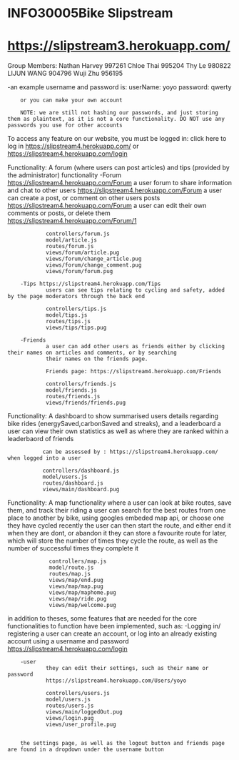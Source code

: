 # INFO30005Bike Slipstream 
# https://slipstream3.herokuapp.com/

Group Members:
        Nathan Harvey 997261
        Chloe Thai 995204
        Thy Le 980822
        LIJUN WANG 904796
        Wuji Zhu 956195



-an example username and password is:
        userName: yoyo
        password: qwerty
        
        or you can make your own account

        NOTE: we are still not hashing our passwords, and just storing them as plaintext, as it is not a core functionality. DO NOT use any passwords you use for other accounts

To access any feature on our website, you must be logged in: click here to log in https://slipstream4.herokuapp.com/ or https://slipstream4.herokuapp.com/login

Functionality: A forum (where users can post articles) and tips (provided by the administrator) functionality 
        -Forum https://slipstream4.herokuapp.com/Forum
                a user forum to share information and chat to other users https://slipstream4.herokuapp.com/Forum
                a user can create a post, or comment on other users posts https://slipstream4.herokuapp.com/Forum
                a user can edit their own comments or posts, or delete them https://slipstream4.herokuapp.com/Forum/1
                
                controllers/forum.js
                model/article.js
                routes/forum.js
                views/forum/article.pug
                views/forum/change_article.pug
                views/forum/change_comment.pug
                views/forum/forum.pug

        -Tips https://slipstream4.herokuapp.com/Tips
                users can see tips relating to cycling and safety, added by the page moderators through the back end
        
                controllers/tips.js
                model/tips.js
                routes/tips.js
                views/tips/tips.pug
                
        -Friends
                a user can add other users as friends either by clicking their names on articles and comments, or by searching 
                their names on the friends page.
                
                Friends page: https://slipstream4.herokuapp.com/Friends
                
                controllers/friends.js
                model/friends.js
                routes/friends.js
                views/friends/friends.pug
                
                
Functionality: A dashboard to show summarised users details regarding bike rides (energySaved,carbonSaved and streaks), and a                   leaderboard
               a user can view their own statistics as well as where they are ranked within a leaderbaord of friends 
               
               can be assessed by : https://slipstream4.herokuapp.com/ when logged into a user
               
               controllers/dashboard.js
               model/users.js
               routes/dashboard.js
               views/main/dashboard.pug


Functionality: A map functionality where a user can look at bike routes, save them, and track their riding
                 a user can search for the best routes from one place to another by bike, using googles embeded map api, or                     choose one
                 they have cycled recently
                 the user can then start the route, and either end it when they are dont, or abandon it
                they can store a favourite route for later, which will store the number of times they cycle the route, as well                  as the
                number of successful times they complete it
                
                 controllers/map.js
                 model/route.js
                 routes/map.js
                 views/map/end.pug
                 views/map/map.pug
                 views/map/maphome.pug
                 views/map/ride.pug
                 views/map/welcome.pug

in addition to theses, some features that are needed for the core functionalities to function have been implemented, such as:
        -Logging in/ registering
                a user can create an account, or log into an already existing account using a username and password
                https://slipstream4.herokuapp.com/login
                
        -user
                they can edit their settings, such as their name or password
                https://slipstream4.herokuapp.com/Users/yoyo
                
                controllers/users.js
                model/users.js
                routes/users.js
                views/main/loggedOut.pug
                views/login.pug
                views/user_profile.pug
                

        the settings page, as well as the logout button and friends page are found in a dropdown under the username button




        
